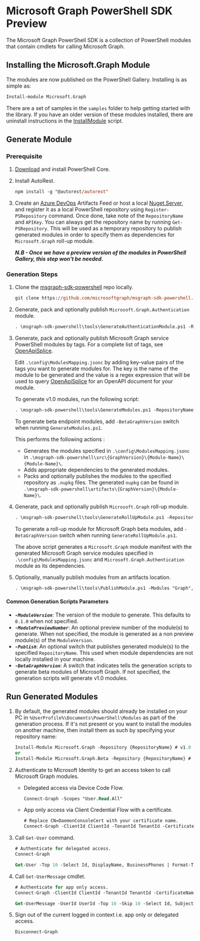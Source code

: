 # Microsoft Graph PowerShell SDK Preview
The Microsoft Graph PowerShell SDK is a collection of PowerShell modules that contain cmdlets for calling Microsoft Graph.

## Installing the Microsoft.Graph Module

The modules are now published on the PowerShell Gallery. Installing is as simple as:

```ps
Install-module Microsoft.Graph
```

There are a set of samples in the `samples` folder to help getting started with the library.  If you have an older version of these modules installed, there are uninstall instructions in the [InstallModule](./samples/0-InstallModule.ps1) script.

## Generate Module

### Prerequisite

1. [Download](https://github.com/PowerShell/PowerShell/releases/tag/v6.2.3) and install PowerShell Core.

2. Install AutoRest.

    ```ps
    npm install -g "@autorest/autorest"
    ```

3. Create an [Azure DevOps](https://docs.microsoft.com/en-us/azure/devops/artifacts/tutorials/private-powershell-library?view=azure-devops) Artifacts Feed or host a local [Nuget.Server](https://docs.microsoft.com/en-us/nuget/hosting-packages/nuget-server), and register it as a local PowerShell repository using `Register-PSRepository` command. Once done, take note of the `RepositoryName` and `APIKey`. You can always get the repository name by running `Get-PSRepository`.
    This will be used as a temporary repository to publish generated modules in order to specify them as dependencies for `Microsoft.Graph` roll-up module.

    ***N.B - Once we have a preview version of the modules in PowerShell Gallery, this step won't be needed.***

### Generation Steps

1. Clone the [msgraph-sdk-powershell](https://github.com/microsoftgraph/msgraph-sdk-powershell) repo locally.

    ```ps
    git clone https://github.com/microsoftgraph/msgraph-sdk-powershell.git -b dev
    ```

2. Generate, pack and optionally publish `Microsoft.Graph.Authentication` module.

    ```ps
    . \msgraph-sdk-powershell\tools\GenerateAuthenticationModule.ps1 -RepositoryName {RepositoryName} -RepositoryApiKey {APIKey} -ModuleVersion {ModuleVersion} -Publish
    ```

3. Generate, pack and optionally publish Microsoft Graph service PowerShell modules by tags. For a complete list of tags, see [OpenApiSplice](https://github.com/microsoftgraph/msgraph-openapi-introspection).

    Edit `.\config\ModulesMapping.jsonc` by adding key-value pairs of the tags you want to generate modules for. The key is the name of the module to be generated and the value is a regex expression that will be used to query [OpenApiSplice](https://github.com/microsoftgraph/msgraph-openapi-introspection) for an OpenAPI document for your module.

    To generate v1.0 modules, run the following script:

    ```ps
    . \msgraph-sdk-powershell\tools\GenerateModules.ps1 -RepositoryName {RepositoryName} -RepositoryApiKey {APIKey} -ModuleVersion {ModuleVersion} -Publish
    ```

    To generate beta endpoint modules, add `-BetaGraphVersion` switch when running `GenerateModules.ps1`.

    This performs the following actions :
    - Generates the modules specified in `.\config\ModulesMapping.jsonc` in `.\msgraph-sdk-powershell\src\{GraphVersion}\{Module-Name}\{Module-Name}\`.
    - Adds appropriate dependencies to the generated modules.
    - Packs and optionally publishes the modules to the specified repository as `.nupkg` files. The generated `nupkg` can be found in `.\msgraph-sdk-powershell\artifacts\{GraphVersion}\{Module-Name}\`.

4. Generate, pack and optionally publish `Microsoft.Graph` roll-up module.

    ```ps
    . \msgraph-sdk-powershell\tools\GenerateRollUpModule.ps1 -RepositoryName {RepositoryName} -RepositoryApiKey {APIKey} -ModuleVersion {ModuleVersion} -Publish
    ```

    To generate a roll-up module for Microsoft Graph beta modules, add `-BetaGraphVersion` switch when running `GenerateRollUpModule.ps1`.

    The above script generates a `Microsoft.Graph` module manifest with the generated Microsoft Graph service modules specified in `.\config\ModulesMapping.jsonc` and `Microsoft.Graph.Authentication` module as its dependencies.

5. Optionally, manually publish modules from an artifacts location.

    ```ps
    . \msgraph-sdk-powershell\tools\PublishModule.ps1 -Modules "Graph", "Authentication", "Subscriptions", "Teams" -RepositoryName {RepositoryName} -RepositoryApiKey {APIKey} -ArtifactsLocation {ArtifactsLocation}
    ```

#### Common Generation Scripts Parameters

- ***`-ModuleVersion`***: The version of the module to generate. This defaults to `0.1.0` when not specified.
- ***`-ModulePreviewNumber`***: An optional preview number of the module(s) to generate. When not specified, the module is generated as a non preview module(s) of the `ModuleVersion`.
- ***`-Publish`***: An optional switch that publishes generated module(s) to the specified `RepositoryName`. This used  when module dependencies are not locally installed in your machine.
- ***`-BetaGraphVersion`***: A switch that indicates tells the generation scripts to generate beta modules of Microsoft Graph. If not specified, the generation scripts will generate v1.0 modules.

## Run Generated Modules

1. By default, the generated modules should already be installed on your PC in `%UserProfile%\Documents\PowerShell\Modules` as part of the generation process. If it's not present or you want to install the modules on another machine, then install them as such by specifying your repository name:

    ```ps
    Install-Module Microsoft.Graph -Repository {RepositoryName} # v1.0 modules
    or
    Install-Module Microsoft.Graph.Beta -Repository {RepositoryName} # beta modules
    ```

2. Authenticate to Microsoft Identity to get an access token to call Microsoft Graph modules.
    - Delegated access via Device Code Flow.

        ```ps
        Connect-Graph -Scopes "User.Read.All"
        ```

    - App only access via Client Credential Flow with a certificate.

        ```ps
        # Replace CN=DaemonConsoleCert with your certificate name.
        Connect-Graph -ClientId ClientId -TenantId TenantId -CertificateName "CN=DaemonConsoleCert"
        ```

3. Call `Get-User` command.

    ```ps
    # Authenticate for delegated access.
    Connect-Graph

    Get-User -Top 10 -Select Id, DisplayName, BusinessPhones | Format-Table Id, DisplayName, BusinessPhones
    ```

4. Call `Get-UserMessage` cmdlet.

    ```ps
    # Authenticate for app only access.
    Connect-Graph -ClientId ClientId -TenantId TenantId -CertificateName CertificateName

    Get-UserMessage -UserId UserId -Top 10 -Skip 10 -Select Id, Subject, CreatedDateTime | Format-Table CreatedDateTime, Subject, Id
    ```

5. Sign out of the current logged in context i.e. app only or delegated access.

    ```ps
    Disconnect-Graph
    ```
